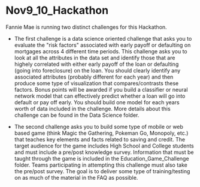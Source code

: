 # Nov9_10_Hackathon
Fannie Mae is running two distinct challenges for this Hackathon.

 - The first challenge is a data science oriented challenge that asks you to evaluate the "risk factors" associated with early payoff or defaulting on mortgages across 4 different time periods. This challenge asks you to look at all the attributes in the data set and identify those that are highely correlated with either early payoff of the loan or defaulting (going into foreclosure) on the loan. You should clearly identify any associated attributes (probably different for each year) and then produce some type of visualization that compares/contrasts these factors. Bonus points will be awarded if you build a classifier or neural network model that can effectively predict whether a loan will go into default or pay off early. You should build one model for each years worth of data included in the challenge. More details about this challenge can be found in the Data Science folder.
 
 - The second challenge asks you to build some type of mobile or web based game (think Magic the Gathering, Pokeman Go, Monopoly, etc.) that teaches key elements and facts related to saving and credit. The target audience for the game includes High School and College students and must include a pre/post knowledge survey. Information that must be taught through the game is included in the Education_Game_Challenge folder. Teams participating in attempting this challenge must also take the pre/post survey. The goal is to deliver some type of training/testing on as much of the material in the FAQ as possible. 
 
